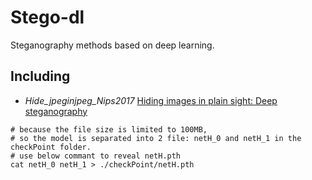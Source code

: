 # Stego-dl
Steganography methods based on deep learning.
## Including
+ *Hide_jpeginjpeg_Nips2017*  [Hiding images in plain sight: Deep steganography](https://proceedings.neurips.cc/paper/2017/file/838e8afb1ca34354ac209f53d90c3a43-Paper.pdf)   
```
# because the file size is limited to 100MB,
# so the model is separated into 2 file: netH_0 and netH_1 in the checkPoint folder.
# use below commant to reveal netH.pth
cat netH_0 netH_1 > ./checkPoint/netH.pth
```
